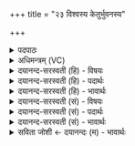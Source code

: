+++
title = "२३ विश्वस्य केतुर्भुवनस्य"

+++
<details><summary>पदपाठः</summary>

विश्व॑स्य। के॒तुः। भुव॑नस्य। गर्भः॑। आ। रोद॑सीऽइति॒ रोद॑सी। अ॒पृ॒णा॒त्। जाय॑मानः। वी॒डुम्। चि॒त्। अद्रि॑म्। अ॒भि॒न॒त्। प॒रा॒यन्निति॑ परा॒ऽयन्। जनाः॑। यत्। अ॒ग्निम्। अय॑जन्त। पञ्च॑। २३।
</details>

<details><summary>अधिमन्त्रम् (VC)</summary>

- अग्निर्देवता
- वत्सप्रीर्ऋषिः
- निचृदार्षी त्रिष्टुप्
- धैवतः
</details>

<details><summary>दयानन्द-सरस्वती (हि) - विषयः</summary>

फिर भी वही विषय अगले मन्त्र में कहा है ॥
</details>

<details><summary>दयानन्द-सरस्वती (हि) - पदार्थः</summary>

पदार्थान्वयभाषाः -  हे मनुष्यो ! तुम लोग (यत्) जो विद्वान् (विश्वस्य) सब (भुवनस्य) लोकों का (केतुः) पिता के समान रक्षक प्रकाशनेहारा (गर्भः) उन के मध्य में रहने (जायमानः) उत्पन्न होनेवाला (परायन्) शत्रुओं को प्राप्त होता हुआ (रोदसी) प्रकाश और पृथिवी को (आपृणात्) पूरण कर्त्ता हो, (वीडुम्) अत्यन्त बलवान् (अद्रिम्) मेघ को (अभिनत्) छिन्न-भिन्न करे, (पञ्च) पाँच (जनाः) प्राण (अग्निम्) बिजुली को (अयजन्त) संयुक्त करते हैं, (चित्) इसी प्रकार जो विद्या आदि शुभ गुणों का प्रकाश करे, उसको न्यायाधीश राजा मानो ॥२३ ॥
</details>

<details><summary>दयानन्द-सरस्वती (हि) - भावार्थः</summary>

भावार्थभाषाः -  इस मन्त्र में उपमालङ्कार है। जैसे ब्रह्माण्ड के बीच सूर्यलोक अपनी आकर्षण शक्ति से सब को धारण करता और मेघ को काटनेवाला तथा प्राणों से प्रसिद्ध हुए के समान सब विद्याओं को जताने और जैसे माता गर्भ की रक्षा करे, वैसे प्रजा का पालनेहारा विद्वान् पुरुष हो, उसको राज्याधिकार देना चाहिये ॥२३ ॥
</details>

<details><summary>दयानन्द-सरस्वती (सं) - विषयः</summary>

पुनस्तमेव विषयमाह ॥
</details>

<details><summary>दयानन्द-सरस्वती (सं) - पदार्थः</summary>

पदार्थान्वयभाषाः -  हे मनुष्याः ! यद्यो विद्वान् विश्वस्य भुवनस्य केतुर्गर्भो जायमानः परायन् रोदसी आपृणाद् वीडुमद्रिमभिनत्, पञ्च जना अग्निमयजन्त चिदिव विद्यादिशुभगुणान् प्रकाशयेत्, तं न्यायाधीशं मन्यध्वम् ॥२३ ॥
</details>

<details><summary>दयानन्द-सरस्वती (सं) - भावार्थः</summary>

भावार्थभाषाः -  अत्रोपमालङ्कारः। यथा भुवनस्य मध्ये सूर्य आकर्षणेन सर्वस्य धर्त्ता मेघस्य भेत्ता प्राणेभ्यो जात इव विद्वान् सर्वविद्याप्रज्ञापको राज्यधर्त्ता शत्रूच्छेदकः सुखानां जनयिता गर्भस्य मातेव प्रजापालको विद्वान् भवेत्, तं राज्याधिकारिणं कुर्यात् ॥२३ ॥
</details>

<details><summary>सविता जोशी ← दयानन्दः (म) - भावार्थः</summary>

भावार्थभाषाः -  या मंत्रात उपमालंकार आहे. जसे ब्रह्मांडात प्राणमय सूर्य आपल्या आकर्षणशक्तीने सर्वांना धारण करणारा, मेघांना छिन्नभिन्न करणारा, प्राणशक्ती तसेच गर्भाचे रक्षण करणाऱ्या मातेप्रमाणे प्रजेचे पालन करणारा व सर्व विद्या जाणणारा विद्वान पुरुष असेल तर त्याला राज्याधिकार द्यावा.
</details>